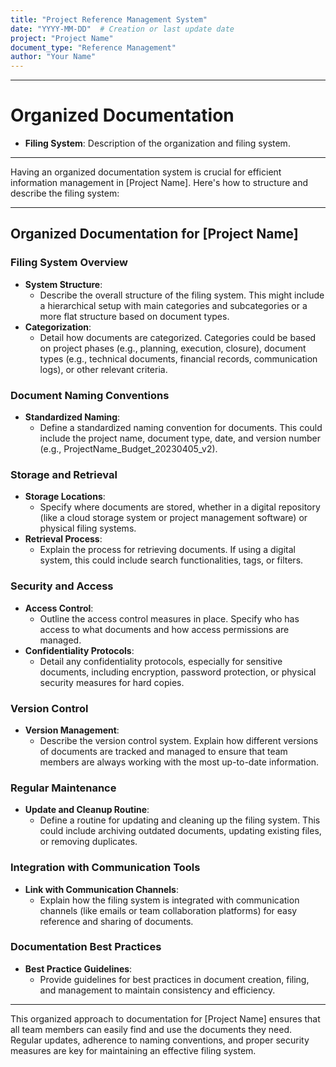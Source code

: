 ```yaml
---
title: "Project Reference Management System"
date: "YYYY-MM-DD"  # Creation or last update date
project: "Project Name"
document_type: "Reference Management"
author: "Your Name"
---
```

---
# Organized Documentation

- **Filing System**: Description of the organization and filing system.

---
Having an organized documentation system is crucial for efficient information management in [Project Name]. Here's how to structure and describe the filing system:

---

## Organized Documentation for [Project Name]

### Filing System Overview
- **System Structure**:
  - Describe the overall structure of the filing system. This might include a hierarchical setup with main categories and subcategories or a more flat structure based on document types.
- **Categorization**:
  - Detail how documents are categorized. Categories could be based on project phases (e.g., planning, execution, closure), document types (e.g., technical documents, financial records, communication logs), or other relevant criteria.

### Document Naming Conventions
- **Standardized Naming**:
  - Define a standardized naming convention for documents. This could include the project name, document type, date, and version number (e.g., ProjectName_Budget_20230405_v2).

### Storage and Retrieval
- **Storage Locations**:
  - Specify where documents are stored, whether in a digital repository (like a cloud storage system or project management software) or physical filing systems.
- **Retrieval Process**:
  - Explain the process for retrieving documents. If using a digital system, this could include search functionalities, tags, or filters.

### Security and Access
- **Access Control**:
  - Outline the access control measures in place. Specify who has access to what documents and how access permissions are managed.
- **Confidentiality Protocols**:
  - Detail any confidentiality protocols, especially for sensitive documents, including encryption, password protection, or physical security measures for hard copies.

### Version Control
- **Version Management**:
  - Describe the version control system. Explain how different versions of documents are tracked and managed to ensure that team members are always working with the most up-to-date information.

### Regular Maintenance
- **Update and Cleanup Routine**:
  - Define a routine for updating and cleaning up the filing system. This could include archiving outdated documents, updating existing files, or removing duplicates.

### Integration with Communication Tools
- **Link with Communication Channels**:
  - Explain how the filing system is integrated with communication channels (like emails or team collaboration platforms) for easy reference and sharing of documents.

### Documentation Best Practices
- **Best Practice Guidelines**:
  - Provide guidelines for best practices in document creation, filing, and management to maintain consistency and efficiency.

---

This organized approach to documentation for [Project Name] ensures that all team members can easily find and use the documents they need. Regular updates, adherence to naming conventions, and proper security measures are key for maintaining an effective filing system.
